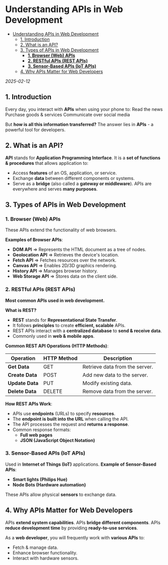 # Understanding APIs in Web Development

<!--toc:start-->

- [Understanding APIs in Web Development](#understanding-apis-in-web-development)
  - [1. Introduction](#1-introduction)
  - [2. What is an API?](#2-what-is-an-api)
  - [3. Types of APIs in Web Development](#3-types-of-apis-in-web-development)
    - [**1. Browser (Web) APIs**](#1-browser-web-apis)
    - [**2. RESTful APIs (REST APIs)**](#2-restful-apis-rest-apis)
    - [**3. Sensor-Based APIs (IoT APIs)**](#3-sensor-based-apis-iot-apis)
  - [4. Why APIs Matter for Web Developers](#4-why-apis-matter-for-web-developers)
  <!--toc:end-->

_2025-02-12_

## 1. Introduction

Every day, you interact with **APIs** when using your phone to:
Read the news
Purchase goods & services
Communicate over social media

But **how is all this information transferred?**
The answer lies in **APIs** - a powerful tool for developers.

## 2. What is an API?

**API** stands for **Application Programming Interface**.
It is a **set of functions & procedures** that allows application to:

- Access **features** of an OS, application, or service.
- Exchange **data** between different components or systems.
- Serve as a **bridge** (also called a **gateway or middleware**).
  APIs are everywhere and serves **many purposes**.

## 3. Types of APIs in Web Development

### **1. Browser (Web) APIs**

These APIs extend the functionality of web browsers.

**Examples of Browser APIs**:

- **DOM API** => Represents the HTML document as a tree of nodes.
- **Geolocation API** => Retrieves the device's location.
- **Fetch API** => Fetches resources over the network.
- **Canvas API** => Enables 2D/3D graphics rendering.
- **History API** => Manages browser history.
- **Web Storage API** => Stores data on the client side.

### **2. RESTful APIs (REST APIs)**

**Most common APIs used in web development.**

**What is REST?**

- **REST** stands for **Representational State Transfer**.
- It follows **principles** to create **efficient, scalable** APIs.
- REST APIs interact with a **centralized database** to **send & receive data**.
- Commonly used in **web & mobile apps**.

**Common REST API Operations (HTTP Methods)**:

| Operation       | HTTP Method | Description                    |
| --------------- | ----------- | ------------------------------ |
| **Get Data**    | GET         | Retrieve data from the server. |
| **Create Data** | POST        | Add new data to the server.    |
| **Update Data** | PUT         | Modify existing data.          |
| **Delete Data** | DELETE      | Remove data from the server.   |

**How REST APIs Work**:

- APIs use **endpoints** (URLs) to specify **resources**.
- The **endpoint is built into the URL** when calling the API.
- The API processes the request and **returns a response**.
- Common response formats:
  - **Full web pages**
  - **JSON (JavaScript Object Notation)**

### **3. Sensor-Based APIs (IoT APIs)**

Used in **Internet of Things (IoT)** applications.
**Example of Sensor-Based APIs**:

- **Smart lights (Philips Hue)**
- **Node Bots (Hardware automation)**

These APIs allow physical **sensors** to exchange data.

## 4. Why APIs Matter for Web Developers

APIs **extend system capabilities**.
APIs **bridge different components**.
APIs **reduce development time** by providing **ready-to-use services**.

As a **web developer**, you will frequently work with **various APIs** to:

- Fetch & manage data.
- Enhance browser functionality.
- Interact with hardware sensors.
